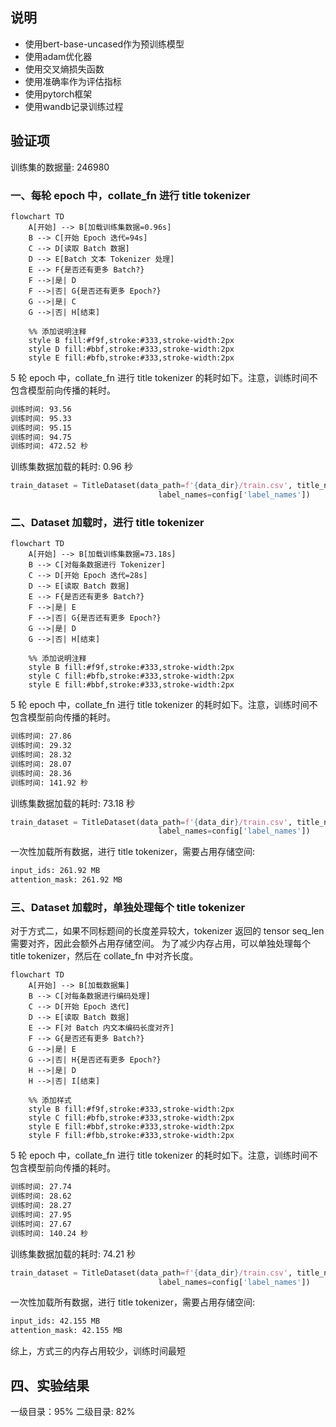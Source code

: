 ## 说明

- 使用bert-base-uncased作为预训练模型
- 使用adam优化器
- 使用交叉熵损失函数
- 使用准确率作为评估指标
- 使用pytorch框架
- 使用wandb记录训练过程

## 验证项
训练集的数据量: 246980
### 一、每轮 epoch 中，collate_fn 进行 title tokenizer
```mermaid
flowchart TD
    A[开始] --> B[加载训练集数据=0.96s]
    B --> C[开始 Epoch 迭代=94s]
    C --> D[读取 Batch 数据]
    D --> E[Batch 文本 Tokenizer 处理]
    E --> F{是否还有更多 Batch?}
    F -->|是| D
    F -->|否| G{是否还有更多 Epoch?}
    G -->|是| C
    G -->|否| H[结束]

    %% 添加说明注释
    style B fill:#f9f,stroke:#333,stroke-width:2px
    style D fill:#bbf,stroke:#333,stroke-width:2px
    style E fill:#bfb,stroke:#333,stroke-width:2px
```

5 轮 epoch 中，collate_fn 进行 title tokenizer 的耗时如下。注意，训练时间不包含模型前向传播的耗时。
```txt
训练时间: 93.56 
训练时间: 95.33 
训练时间: 95.15 
训练时间: 94.75                                                      
训练时间: 472.52 秒
```

训练集数据加载的耗时: 0.96 秒
```python
train_dataset = TitleDataset(data_path=f'{data_dir}/train.csv', title_name=config['title_name'],
                                 label_names=config['label_names'])
```

### 二、Dataset 加载时，进行 title tokenizer

```mermaid
flowchart TD
    A[开始] --> B[加载训练集数据=73.18s]
    B --> C[对每条数据进行 Tokenizer]
    C --> D[开始 Epoch 迭代=28s]
    D --> E[读取 Batch 数据]
    E --> F{是否还有更多 Batch?}
    F -->|是| E
    F -->|否| G{是否还有更多 Epoch?}
    G -->|是| D
    G -->|否| H[结束]

    %% 添加说明注释
    style B fill:#f9f,stroke:#333,stroke-width:2px
    style C fill:#bfb,stroke:#333,stroke-width:2px
    style E fill:#bbf,stroke:#333,stroke-width:2px
```

5 轮 epoch 中，collate_fn 进行 title tokenizer 的耗时如下。注意，训练时间不包含模型前向传播的耗时。
```txt
训练时间: 27.86
训练时间: 29.32
训练时间: 28.32
训练时间: 28.07 
训练时间: 28.36                                             
训练时间: 141.92 秒
```

训练集数据加载的耗时: 73.18 秒
```python
train_dataset = TitleDataset(data_path=f'{data_dir}/train.csv', title_name=config['title_name'],
                                 label_names=config['label_names'])
```

一次性加载所有数据，进行 title tokenizer，需要占用存储空间:
```txt
input_ids: 261.92 MB
attention_mask: 261.92 MB
```

### 三、Dataset 加载时，单独处理每个 title tokenizer

对于方式二，如果不同标题间的长度差异较大，tokenizer 返回的 tensor seq_len 需要对齐，因此会额外占用存储空间。
为了减少内存占用，可以单独处理每个 title tokenizer，然后在 collate_fn 中对齐长度。

```mermaid
flowchart TD
    A[开始] --> B[加载数据集]
    B --> C[对每条数据进行编码处理]
    C --> D[开始 Epoch 迭代]
    D --> E[读取 Batch 数据]
    E --> F[对 Batch 内文本编码长度对齐]
    F --> G{是否还有更多 Batch?}
    G -->|是| E
    G -->|否| H{是否还有更多 Epoch?}
    H -->|是| D
    H -->|否| I[结束]

    %% 添加样式
    style B fill:#f9f,stroke:#333,stroke-width:2px
    style C fill:#bfb,stroke:#333,stroke-width:2px
    style E fill:#bbf,stroke:#333,stroke-width:2px
    style F fill:#fbb,stroke:#333,stroke-width:2px
```

5 轮 epoch 中，collate_fn 进行 title tokenizer 的耗时如下。注意，训练时间不包含模型前向传播的耗时。
```txt
训练时间: 27.74
训练时间: 28.62
训练时间: 28.27
训练时间: 27.95
训练时间: 27.67                                           
训练时间: 140.24 秒
```

训练集数据加载的耗时: 74.21 秒
```python
train_dataset = TitleDataset(data_path=f'{data_dir}/train.csv', title_name=config['title_name'],
                                 label_names=config['label_names'])
```

一次性加载所有数据，进行 title tokenizer，需要占用存储空间:
```txt
input_ids: 42.155 MB
attention_mask: 42.155 MB
```

综上，方式三的内存占用较少，训练时间最短

## 四、实验结果
一级目录：95%
二级目录: 82%
